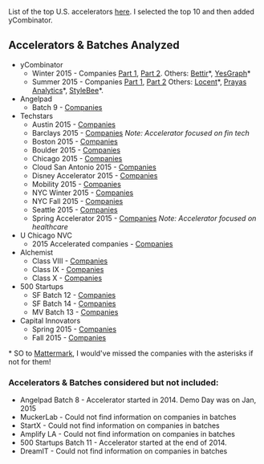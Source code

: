 List of the top U.S. accelerators [here](http://techcrunch.com/2015/03/17/these-are-the-top-20-us-accelerators/). I selected the top 10 and then added yCombinator.

## Accelerators & Batches Analyzed
* yCombinator
	* Winter 2015 - Companies [Part 1](http://techcrunch.com/2015/03/23/here-are-the-companies-that-presented-at-y-combinator-demo-day-day-1/), [Part 2](http://techcrunch.com/2015/03/24/y-combinator-demos/). Others: [Bettir](http://techcrunch.com/2014/12/08/bettir-wants-to-chat-with-you-about-your-blood-pressure/)\*, [YesGraph](http://techcrunch.com/2015/02/27/yc-backed-yesgraph-raises-a-million-to-build-a-better-referral-system-for-mobile-apps/)\*
	* Summer 2015 - Companies [Part 1](http://techcrunch.com/2015/08/18/hardware-demo-day/), [Part 2](http://techcrunch.com/2015/08/19/here-are-the-52-startups-that-launched-at-y-combinator-summer-2015-demo-day-2/) Others: [Locent](http://techcrunch.com/2015/07/31/yc-backed-locent-lets-businesses-sell-products-via-text-message/)\*, [Prayas Analytics](http://blog.ycombinator.com/prayas-analytics-yc-s15-powers-a-slash-b-testing-for-brick-and-mortar-stores)\*, [StyleBee](http://blog.ycombinator.com/stylebee-yc-s15-sends-beauty-and-grooming-services-to-you-anytime-anywhere)\*. 
* Angelpad
	* Batch 9 - [Companies](http://techcrunch.com/2015/11/11/angelpad-shows-off-13-new-startups-at-sf-demo-day/)
* Techstars
	* Austin 2015 - [Companies](http://www.techstars.com/content/blog/techstars-austin-demo-day-2015/)
	* Barclays 2015 - [Companies]() *Note: Accelerator focused on fin tech*
	* Boston 2015 - [Companies](http://www.techstars.com/content/blog/announcing-the-boston-class-of-2015/)
	* Boulder 2015 - [Companies](http://www.techstars.com/content/blog/announcing-the-2015-boulder-class/)
	* Chicago 2015 - [Companies](http://www.techstars.com/content/blog/introducing-the-10-companies-for-chicago-2015-class/)
	* Cloud San Antonio 2015 - [Companies](http://www.techstars.com/content/blog/techstars-cloud-2015-demo-day/)
	* Disney Accelerator 2015 - [Companies](http://disneyaccelerator.com/companies/)
	* Mobility 2015 - [Companies](http://www.techstars.com/content/blog/announcing-the-first-class-of-techstars-mobility-driven-by-detroit/)
	* NYC Winter 2015 - [Companies](http://www.techstars.com/content/blog/12-companies-for-winter-2015-session-in-nyc/)
	* NYC Fall 2015 - [Companies](http://www.techstars.com/content/blog/meet-14-new-techstars-companies-from-fall-2015-nyc-class/)
	* Seattle 2015 - [Companies](http://www.techstars.com/content/blog/meet-the-seattle-techstars-class-of-2015/)
	* Spring Accelerator 2015 - [Companies](http://sprintaccel.com/class-of-2015/) *Note: Accelerator focused on healthcare*
* U Chicago NVC
	* 2015 Accelerated companies - [Companies](http://research.chicagobooth.edu/nvc/portfolio)
* Alchemist
	* Class VIII - [Companies](http://alchemistaccelerator.com/portfolio/)
	* Class IX - [Companies](http://alchemistaccelerator.com/portfolio/)
	* Class X - [Companies](http://alchemistaccelerator.com/portfolio/)
* 500 Startups
	* SF Batch 12 - [Companies](http://500.co/500-startups-announces-batch-12-in-san-francisco/)
	* SF Batch 14 - [Companies](http://500.co/500-startups-announces-batch-14-in-san-francisco/)
	* MV Batch 13 - [Companies](http://500.co/mountain-view-batch-13/)
* Capital Innovators
	* Spring 2015 - [Companies](http://capitalinnovators.com/blog/meet-spring-15-class/)
	* Fall 2015 - [Companies](http://eqstl.com/meet-the-5-new-startups-accepted-into-capital-innovators-fall-class/)

\* SO to [Mattermark](http://mattermark.com), I would've missed the companies with the asterisks if not for them!

### Accelerators & Batches considered but not included:
* Angelpad Batch 8 - Accelerator started in 2014. Demo Day was on Jan, 2015
* MuckerLab - Could not find information on companies in batches
* StartX - Could not find information on companies in batches
* Amplify LA - Could not find information on companies in batches
* 500 Startups Batch 11 - Accelerator started at the end of 2014.
* DreamIT - Could not find information on companies in batches
